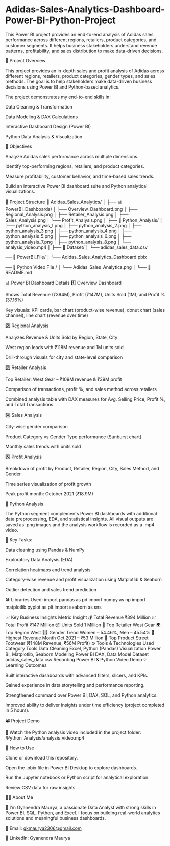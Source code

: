 # Adidas-Sales-Analytics-Dashboard-Power-BI-Python-Project
This Power BI project provides an end-to-end analysis of Adidas sales performance across different regions, retailers, product categories, and customer segments. It helps business stakeholders understand revenue patterns, profitability, and sales distribution to make data-driven decisions.

🧩 Project Overview

This project provides an in-depth sales and profit analysis of Adidas across different regions, retailers, product categories, gender types, and sales methods.
The goal is to help stakeholders make data-driven business decisions using Power BI and Python-based analytics.

The project demonstrates my end-to-end skills in:

Data Cleaning & Transformation

Data Modeling & DAX Calculations

Interactive Dashboard Design (Power BI)

Python Data Analysis & Visualization

🎯 Objectives

Analyze Adidas sales performance across multiple dimensions.

Identify top-performing regions, retailers, and product categories.

Measure profitability, customer behavior, and time-based sales trends.

Build an interactive Power BI dashboard suite and Python analytical visualizations.

📂 Project Structure
📁 Adidas_Sales_Analytics/
│
├── 📊 PowerBI_Dashboards/
│   ├── Overview_Dashboard.png
│   ├── Regional_Analysis.png
│   ├── Retailer_Analysis.png
│   ├── Sales_Analysis.png
│   └── Profit_Analysis.png
│
├── 🐍 Python_Analysis/
│   ├── python_analysis_1.png
│   ├── python_analysis_2.png
│   ├── python_analysis_3.png
│   ├── python_analysis_4.png
│   ├── python_analysis_5.png
│   ├── python_analysis_6.png
│   ├── python_analysis_7.png
│   ├── python_analysis_8.png
│   └── analysis_video.mp4
│
├── 📄 Dataset/
│   └── adidas_sales_data.csv

── 📘 PowerBI_File/
│   └── Adidas_Sales_Analytics_Dashboard.pbix

── 📘 Python Video File /
│   └── Adidas_Sales_Analytics.png
│
└── 📘 README.md

📊 Power BI Dashboard Details
1️⃣ Overview Dashboard

Shows Total Revenue (₹394M), Profit (₹147M), Units Sold (1M), and Profit % (37.16%)

Key visuals: KPI cards, bar chart (product-wise revenue), donut chart (sales channel), line chart (revenue over time)

2️⃣ Regional Analysis

Analyzes Revenue & Units Sold by Region, State, City

West region leads with ₹118M revenue and 1M units sold

Drill-through visuals for city and state-level comparison

3️⃣ Retailer Analysis

Top Retailer: West Gear – ₹109M revenue & ₹39M profit

Comparison of transactions, profit %, and sales method across retailers

Combined analysis table with DAX measures for Avg. Selling Price, Profit %, and Total Transactions

4️⃣ Sales Analysis

City-wise gender comparison

Product Category vs Gender Type performance (Sunburst chart)

Monthly sales trends with units sold

5️⃣ Profit Analysis

Breakdown of profit by Product, Retailer, Region, City, Sales Method, and Gender

Time series visualization of profit growth

Peak profit month: October 2021 (₹18.9M)

🧠 Python Analysis

The Python segment complements Power BI dashboards with additional data preprocessing, EDA, and statistical insights.
All visual outputs are saved as .png images and the analysis workflow is recorded as a .mp4 video.

🔹 Key Tasks:

Data cleaning using Pandas & NumPy

Exploratory Data Analysis (EDA)

Correlation heatmaps and trend analysis

Category-wise revenue and profit visualization using Matplotlib & Seaborn

Outlier detection and sales trend prediction

🛠️ Libraries Used:
import pandas as pd
import numpy as np
import matplotlib.pyplot as plt
import seaborn as sns

📈 Key Business Insights
Metric	Insight
💰 Total Revenue	₹394 Million
💹 Total Profit	₹147 Million
📦 Units Sold	1 Million
🏬 Top Retailer	West Gear
🌍 Top Region	West
🧍‍♀️ Gender Trend	Women – 54.46%, Men – 45.54%
📆 Highest Revenue Month	Oct 2021 – ₹53 Million
👟 Top Product	Street Footwear (₹148M Revenue, ₹56M Profit)
⚙️ Tools & Technologies Used
Category	Tools
Data Cleaning	Excel, Python (Pandas)
Visualization	Power BI, Matplotlib, Seaborn
Modeling	Power BI DAX, Data Model
Dataset	adidas_sales_data.csv
Recording	Power BI & Python Video Demo
💡 Learning Outcomes

Built interactive dashboards with advanced filters, slicers, and KPIs.

Gained experience in data storytelling and performance reporting.

Strengthened command over Power BI, DAX, SQL, and Python analytics.

Improved ability to deliver insights under time efficiency (project completed in 5 hours).

📽️ Project Demo

🎥 Watch the Python analysis video included in the project folder:
/Python_Analysis/analysis_video.mp4

🧾 How to Use

Clone or download this repository.

Open the .pbix file in Power BI Desktop to explore dashboards.

Run the Jupyter notebook or Python script for analytical exploration.

Review CSV data for raw insights.

🧑‍💼 About Me

👋 I’m Gyanendra Maurya, a passionate Data Analyst with strong skills in Power BI, SQL, Python, and Excel.
I focus on building real-world analytics solutions and meaningful business dashboards.

📧 Email: gkmaurya2306@gmail.com

🔗 LinkedIn: Gyanendra Maurya
